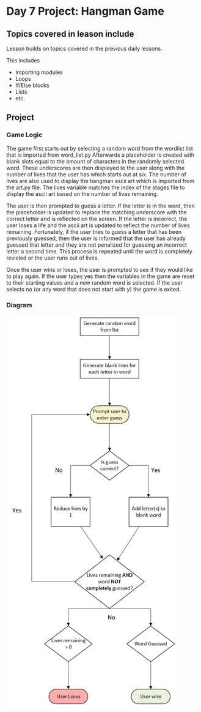 # Day 7 Project: Hangman Game
## Topics covered in leason include
Lesson builds on topics covered in the previous daily lessons.

This includes
- Importing modules
- Loops
- If/Else blocks
- Lists
- etc.
## Project
### Game Logic
The game first starts out by selecting a random word from the wordlist list that is imported from word_list.py Afterwards a placeholder is created with blank slots equal to the amount of characters in the randomly selected word. These underscores are then displayed to the user along with the number of lives that the user has which starts out at six. The number of lives are also used to display the hangman ascii art which is imported from the art.py file. The lives variable matches the index of the stages file to display the ascii art based on the number of lives remaining.

The user is then prompted to guess a letter. If the letter is in the word, then the placeholder is updated to replace the matching underscore with the correct letter and is reflected on the screen. If the letter is incorrect, the user loses a life and the ascii art is updated to reflect the number of lives remaining. Fortunately, if the user tries to guess a letter that has been previously guessed, then the user is informed that the user has already guessed that letter and they are not penalized for guessing an incorrect letter a second time. This process is repeated until the word is completely revieled or the user runs out of lives.

Once the user wins or loses, the user is prompted to see if they would like to play again. If the user types yes then the variables in the game are reset to their starting values and a new random word is selected. If the user selects no (or any word that does not start with y) the game is exited.
### Diagram
![Hangman game flow chart](../Images/Day7-HangmanFlow.png)